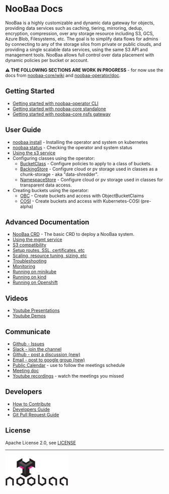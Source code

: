<div id="top" />
<link rel="shortcut icon" type="image/x-icon" href="noobaa_icon.png">

# NooBaa Docs

NooBaa is a highly customizable and dynamic data gateway for objects, providing data services such as caching, tiering, mirroring, dedup, encryption, compression,  over any storage resource including S3, GCS, Azure Blob, Filesystems, etc. The goal is to simplify data flows for admins by connecting to any of the storage silos from private or public clouds, and providing a single scalable data services, using the same S3 API and management tools. NooBaa allows full control over data placement with dynamic policies per bucket or account.

**⚠️ THE FOLLOWING SECTIONS ARE WORK IN PROGRESS** - for now use the docs from [noobaa-core/wiki](https://github.com/noobaa/noobaa-core/wiki) and [noobaa-operator/doc](https://github.com/noobaa/noobaa-operator/tree/master/doc).

## Getting Started

- [Getting started with noobaa-operator CLI](noobaa-operator-cli.md) 
- [Getting started with noobaa-core standalone](noobaa-core-cli.md)
- [Getting started with noobaa-core nsfs gateway](noobaa-core-nsfs.md)

## User Guide

- [noobaa install](noobaa-install.md) - Installing the operator and system on kubernetes
- [noobaa status](noobaa-status.md) - Checking the operator and system status
- [Using the s3 service](noobaa-s3-service.md)
- Configuring classes using the operator:
  - [BucketClass](noobaa-bucket-class.md) - Configure policies to apply to a class of buckets.
  - [BackingStore](noobaa-backing-store.md) - Configure cloud or pv storage used in classes as a chunk-storage - aka "data-shredder".
  - [NamespaceStore](noobaa-namespace-store.md) - Configure cloud or pv storage used in classes for transparent data access.
- Creating buckets using the operator:
  - [OBC](noobaa-obc.md) - Create buckets and access with ObjectBucketClaims
  - [COSI](noobaa-cosi.md) - Create buckets and access with Kubernetes-COSI (pre-alpha)

## Advanced Documentation

- [NooBaa CRD](noobaa-crd.md) - The basic CRD to deploy a NooBaa system.
- [Using the mgmt service](noobaa-mgmt-service.md)
- [S3 compatibility](noobaa-s3-compat.md)
- [Setup routes, SSL, certificates, etc]()
- [Scaling, resource tuning, sizing, etc]()
- [Troubleshooting]()
- [Monitoring]()
- [Running on minikube]()
- [Running on kind]()
- [Running on Openshift]()

## Videos

- [Youtube Presentations](https://www.youtube.com/playlist?list=PLsawh7cxjeFC1d7eae5hXlRl9QS0G-H2N)
- [Youtube Demos](https://www.youtube.com/playlist?list=PLsawh7cxjeFAmFE9_oLg-DYkEaZTi_ZaF)

## Communicate

- [Github - Issues](https://github.com/noobaa/noobaa-core/issues)
- [Slack - join the channel](https://www.noobaa.io/community)
- [Github - post a discussion (new)](https://github.com/noobaa/noobaa-core/discussions)
- [Email - post to google group (new)](https://groups.google.com/g/noobaa)
- [Public Calendar](https://calendar.google.com/calendar/u/1?cid=aGFvbmJiMWszb2dib2phbXIxa2YwdGpldWdAZ3JvdXAuY2FsZW5kYXIuZ29vZ2xlLmNvbQ) - use to follow the meetings schedule
- [Meeting doc](https://docs.google.com/document/d/1VgiNOuLW92KcuJ0sGnXRVfT9oeImwbzbpEb4QkCEvDY/edit?usp=sharing)
- [Youtube recordings](https://www.youtube.com/playlist?list=PLsawh7cxjeFDiUsuOGncF_KZImQCgj5U-) - watch the meetings you missed

## Developers

- [How to Contribute](/CONTRIBUTING.md)
- [Developers Guide](https://github.com/noobaa/noobaa-core/wiki/Developers-Guide)
- [Git Pull Request Guide](https://github.com/noobaa/noobaa-core/wiki/Git-Pull-Request-Guide)

## License

Apache License 2.0, see [LICENSE](/LICENSE)

---

<img src="noobaa_logo.png" width="200" />
